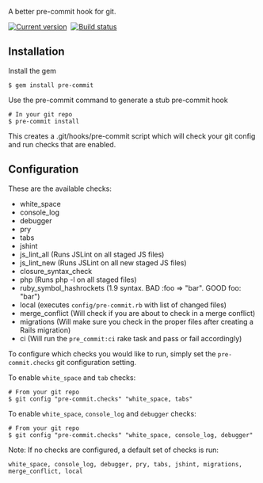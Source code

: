 A better pre-commit hook for git.

[![Current version](https://badge.fury.io/rb/moneta.png)][1]&nbsp;
[![Build status](https://secure.travis-ci.org/jish/pre-commit.png?branch=master)][2]

## Installation

Install the gem

    $ gem install pre-commit

Use the pre-commit command to generate a stub pre-commit hook

    # In your git repo
    $ pre-commit install

This creates a .git/hooks/pre-commit script which will check your git config and run checks that are enabled.

## Configuration

These are the available checks:

* white_space
* console_log
* debugger
* pry
* tabs
* jshint
* js\_lint\_all (Runs JSLint on all staged JS files)
* js\_lint\_new (Runs JSLint on all new staged JS files)
* closure\_syntax\_check
* php (Runs php -l on all staged files)
* ruby_symbol_hashrockets (1.9 syntax. BAD :foo => "bar". GOOD foo: "bar")
* local (executes `config/pre-commit.rb` with list of changed files)
* merge_conflict (Will check if you are about to check in a merge conflict)
* migrations (Will make sure you check in the proper files after creating a Rails migration)
* ci (Will run the `pre_commit:ci` rake task and pass or fail accordingly)

To configure which checks you would like to run, simply set the `pre-commit.checks` git configuration setting. 

To enable `white_space` and `tab` checks:

    # From your git repo
    $ git config "pre-commit.checks" "white_space, tabs"

To enable `white_space`, `console_log` and `debugger` checks:

    # From your git repo
    $ git config "pre-commit.checks" "white_space, console_log, debugger"

Note: If no checks are configured, a default set of checks is run:

    white_space, console_log, debugger, pry, tabs, jshint, migrations, merge_conflict, local

[1]: https://rubygems.org/gems/pre-commit
[2]: https://travis-ci.org/jish/pre-commit
